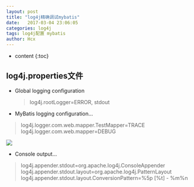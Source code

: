 ```yaml
---
layout: post
title: "log4j精确调试mybatis"
date:   2017-03-04 23:06:05
categories: log4j
tags: log4j配置 mybatis
author: Hcx
---
```


* content
{:toc}

## log4j.properties文件

* Global logging configuration

  > log4j.rootLogger=ERROR, stdout

*  MyBatis logging configuration...

 > log4j.logger.com.web.mapper.TestMapper=TRACE
   log4j.logger.com.web.mapper=DEBUG

![](http://chunxinhou.github.io/images/log4j-mybatis.png)

* Console output...

 > log4j.appender.stdout=org.apache.log4j.ConsoleAppender
    log4j.appender.stdout.layout=org.apache.log4j.PatternLayout
 log4j.appender.stdout.layout.ConversionPattern=%5p [%t] - %m%n
